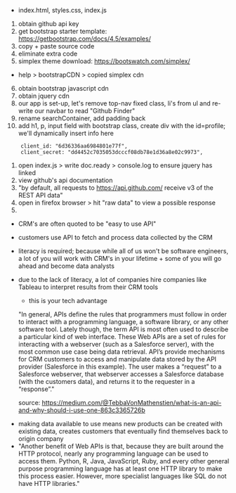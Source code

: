 <!-- Project Set-Up -->

- index.html, styles.css, index.js

<!-- HTML, Bootstrap, Getting Set Up -->

1. obtain github api key
2. get bootstrap starter template: https://getbootstrap.com/docs/4.5/examples/
3. copy + paste source code
4. eliminate extra code
5. simplex theme download: https://bootswatch.com/simplex/

- help > bootstrapCDN > copied simplex cdn

6. obtain bootstrap javascript cdn
7. obtain jquery cdn
8. our app is set-up, let's remove top-nav fixed class, li's from ul and re-write our navbar to read "Github Finder"
9. rename searchContainer, add padding back
10. add h1, p, input field with bootstrap class, create div with the id=profile; we'll dynamically insert info here

<!-- Obtain Github API -->
<!--
a) https://github.com/settings/applications/new
b) name: gh-finder
c) http://localhost
d) simple github profile finder
e) http://localhost
-->

        client_id: "6d36336aa6984801e77f",
        client_secret: "dd4452c7035053dcccf08db78e1d36a8e02c9973",

1. open index.js > write doc.ready > console.log to ensure jquery has linked
2. view github's api documentation
3. "by default, all requests to https://api.github.com/ receive v3 of the REST API data"
4. open in firefox browser > hit "raw data" to view a possible response
5.

<!-- API: Application Programming Interface -->

- CRM's are often quoted to be "easy to use API"
- customers use API to fetch and process data collected by the CRM
- literacy is required; because while all of us won't be software engineers, a lot of you will work with CRM's in your lifetime + some of you will go ahead and become data analysts
- due to the lack of literacy, a lot of companies hire companies like Tableau to interpret results from their CRM tools

  - this is your tech advantage

  "In general, APIs define the rules that programmers must follow in order to interact with a programming language, a software library, or any other software tool. Lately though, the term API is most often used to describe a particular kind of web interface. These Web APIs are a set of rules for interacting with a webserver (such as a Salesforce server), with the most common use case being data retrieval. API’s provide mechanisms for CRM customers to access and manipulate data stored by the API provider (Salesforce in this example). The user makes a “request” to a Salesforce webserver, that webserver accesses a Salesforce database (with the customers data), and returns it to the requester in a “response”."

  source: https://medium.com/@TebbaVonMathenstien/what-is-an-api-and-why-should-i-use-one-863c3365726b

<!-- Why API's -->

- making data available to use means new products can be created with existing data, creates customers that eventually find themselves back to origin company
- "Another benefit of Web APIs is that, because they are built around the HTTP protocol, nearly any programming language can be used to access them. Python, R, Java, JavaScript, Ruby, and every other general purpose programming language has at least one HTTP library to make this process easier. However, more specialist languages like SQL do not have HTTP libraries."
